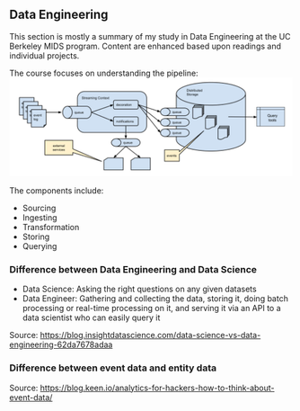 
## Data Engineering 

This section is mostly a summary of my study in Data Engineering at the UC Berkeley MIDS program. Content are enhanced based upon readings and individual projects. 

The course focuses on understanding the pipeline:
![alt text](https://github.com/wcex1994/hailey_profile/blob/master/data_engineering/pipeline.jpg "Pipieline")

The components include:

* Sourcing
* Ingesting
* Transformation
* Storing 
* Querying

### Difference between Data Engineering and Data Science

* Data Science: Asking the right questions on any given datasets
* Data Engineer: Gathering and collecting the data, storing it, doing batch processing or real-time processing on it, and serving it via an API to a data scientist who can easily query it

Source: <https://blog.insightdatascience.com/data-science-vs-data-engineering-62da7678adaa>

### Difference between event data and entity data

Source: <https://blog.keen.io/analytics-for-hackers-how-to-think-about-event-data/>